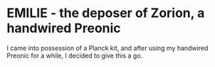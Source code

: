 # EMILIE - the deposer of Zorion, a handwired Preonic

I came into possession of a Planck kit, and after using my handwired Preonic for a while, I decided to give this a go.
